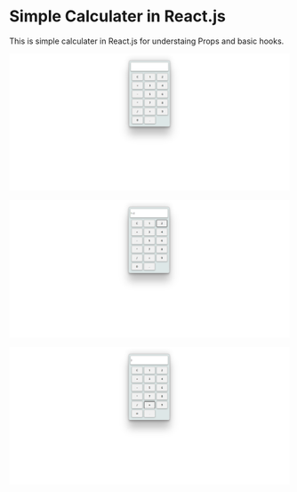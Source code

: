 # Simple Calculater in React.js

This is simple calculater in React.js for understaing Props and basic hooks.

![1709872318807](image/README/1709872318807.png)


![1709872354645](image/README/1709872354645.png)


![1709872379162](image/README/1709872379162.png)
